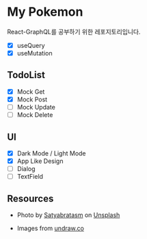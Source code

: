 # My Pokemon

React-GraphQL를 공부하기 위한 레포지토리입니다.

-   [x] useQuery
-   [x] useMutation

## TodoList

-   [x] Mock Get
-   [x] Mock Post
-   [ ] Mock Update
-   [ ] Mock Delete

## UI

-   [x] Dark Mode / Light Mode
-   [x] App Like Design
-   [ ] Dialog
-   [ ] TextField

## Resources

-   Photo by <a href="https://unsplash.com/@smpicturez?utm_source=unsplash&utm_medium=referral&utm_content=creditCopyText">Satyabratasm</a> on <a href="https://unsplash.com/photos/u_kMWN-BWyU?utm_source=unsplash&utm_medium=referral&utm_content=creditCopyText">Unsplash</a>

-   Images from [undraw.co](https://undraw.co/illustrations)

